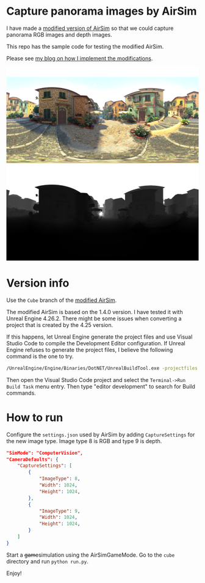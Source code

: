 # Capture panorama images by AirSim

I have made a [modified version of AirSim][modified_airsim] so that we could capture panorama RGB images and depth images.

[modified_airsim]: https://github.com/huyaoyu/AirSim

This repo has the sample code for testing the modified AirSim.

Please see [my blog on how I implement the modifications](http://www.huyaoyu.com/technical/2021/04/29/modify-airsim.html).

<img src="readme_figures/rgb.png" alt="rgb" class="inline" width="600" />
<img src="readme_figures/depth_vis.png" alt="depth" class="inline" width="600" />

# Version info

Use the `Cube` branch of the [modified AirSim][modified_airsim].

The modified AirSim is based on the 1.4.0 version. I have tested it with Unreal Engine 4.26.2. There might be some issues when converting a project that is created by the 4.25 version. 

If this happens, let Unreal Engine generate the project files and use Visual Studio Code to compile the Development Editor configuration. If Unreal Engine refuses to generate the project files, I believe the following command is the one to try.

```bash
/UnrealEngine/Engine/Binaries/DotNET/UnrealBuildTool.exe -projectfiles -vscode -project=/path/to/your/unreal/project.uproject -game -engine
```

Then open the Visual Studio Code project and select the `Terminal->Run Build Task` menu entry. Then type "editor development" to search for Build commands.

# How to run

Configure the `settings.json` used by AirSim by adding `CaptureSettings` for the new image type. Image type 8 is RGB and type 9 is depth.

```json
"SimMode": "ComputerVision",
"CameraDefaults": {
    "CaptureSettings": [
        {
            "ImageType": 8,
            "Width": 1024,
            "Height": 1024,
        },
        {
            "ImageType": 9,
            "Width": 1024,
            "Height": 1024,
        }
    ]
}
```

Start a ~~game~~simulation using the AirSimGameMode. Go to the `cube` directory and run `python run.py`.

Enjoy!